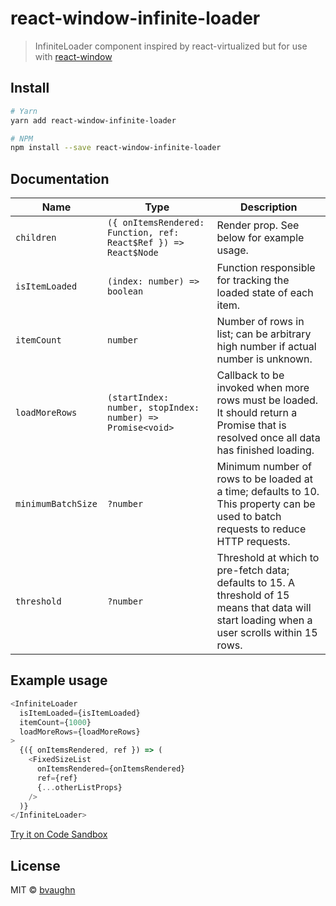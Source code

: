 # react-window-infinite-loader

> InfiniteLoader component inspired by react-virtualized but for use with [react-window](https://github.com/bvaughn/react-window/)

## Install

```bash
# Yarn
yarn add react-window-infinite-loader

# NPM
npm install --save react-window-infinite-loader
```

## Documentation

| Name | Type | Description |
| --- | --- | --- |
| `children` | `({ onItemsRendered: Function, ref: React$Ref }) => React$Node` | Render prop. See below for example usage. | 
| `isItemLoaded` | `(index: number) => boolean` | Function responsible for tracking the loaded state of each item. |
| `itemCount` | `number` | Number of rows in list; can be arbitrary high number if actual number is unknown. |
| `loadMoreRows` | `(startIndex: number, stopIndex: number) => Promise<void>` | Callback to be invoked when more rows must be loaded. It should return a Promise that is resolved once all data has finished loading. |
| `minimumBatchSize` | `?number` | Minimum number of rows to be loaded at a time; defaults to 10. This property can be used to batch requests to reduce HTTP requests. |
| `threshold` | `?number` | Threshold at which to pre-fetch data; defaults to 15. A threshold of 15 means that data will start loading when a user scrolls within 15 rows. |

## Example usage

```js
<InfiniteLoader
  isItemLoaded={isItemLoaded}
  itemCount={1000}
  loadMoreRows={loadMoreRows}
>
  {({ onItemsRendered, ref }) => (
    <FixedSizeList
      onItemsRendered={onItemsRendered}
      ref={ref}
      {...otherListProps}
    />
  )}
</InfiniteLoader>
```

[Try it on Code Sandbox](https://codesandbox.io/s/5wqo7z2np4)

## License

MIT © [bvaughn](https://github.com/bvaughn)
